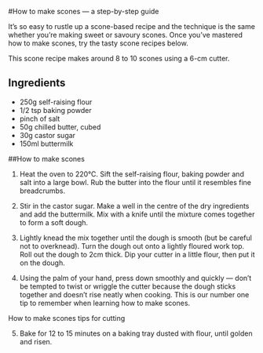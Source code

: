 #How to make scones — a step-by-step guide

It’s so easy to rustle up a scone-based recipe and the technique is the same whether you’re making sweet or savoury scones. Once you’ve mastered how to make scones, try the tasty scone recipes below.

This scone recipe makes around 8 to 10 scones using a 6-cm cutter.

## Ingredients

* 250g self-raising flour
* 1/2 tsp baking powder
* pinch of salt
* 50g chilled butter, cubed
* 30g castor sugar
* 150ml buttermilk

##How to make scones

1. Heat the oven to 220°C. Sift the self-raising flour, baking powder and salt into a large bowl. Rub the butter into the flour until it resembles fine breadcrumbs.

2. Stir  in the castor sugar. Make a well in the centre of the dry ingredients and add the buttermilk. Mix with a knife until the mixture comes together to form a soft dough.


3. Lightly knead the mix together until the dough is smooth (but be careful not to overknead). Turn the dough out onto a lightly floured work top. Roll out the dough to 2cm thick. Dip your cutter in a little flour, then put it on the dough.

4. Using the palm of your hand, press down smoothly and quickly — don’t be tempted to twist or wriggle the cutter because the dough sticks together and doesn’t rise neatly when cooking. This is our number one tip to remember when learning how to make scones.

How to make scones tips for cutting

5. Bake for 12 to 15 minutes on a baking tray dusted with flour, until golden and risen.

